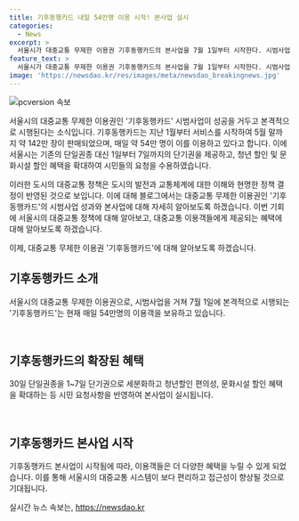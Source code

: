 ```yaml
---
title: 기후동행카드 내일 54만명 이용 시작! 본사업 실시
categories:
  - News
excerpt: >
  서울시가 대중교통 무제한 이용권 기후동행카드의 본사업을 7월 1일부터 시작한다. 시범사업 기간 내에 약 142만장이 판매되었으며, 하루 평균 54만명이 이용 중이다. 시는 단기권으로 세분화하고 청년할인, 문화시설 할인 혜택을 추가하여 본사업을 실시할 예정이다. 
feature_text: >
  서울시가 대중교통 무제한 이용권 기후동행카드의 본사업을 7월 1일부터 시작한다. 시범사업 기간 내에 약 142만장이 판매되었으며, 하루 평균 54만명이 이용 중이다. 시는 단기권으로 세분화하고 청년할인, 문화시설 할인 혜택을 추가하여 본사업을 실시할 예정이다. 
image: 'https://newsdao.kr/res/images/meta/newsdao_breakingnews.jpg'
---
```


<p><img src="https://newsdao.kr/res/images/meta/newsdao_breakingnews.jpg" alt="pcversion 속보" /></p>

<p>서울시의 대중교통 무제한 이용권인 '기후동행카드' 시범사업이 성공을 거두고 본격적으로 시행된다는 소식입니다. 기후동행카드는 지난 1월부터 서비스를 시작하여 5월 말까지 약 142만 장이 판매되었으며, 매일 약 54만 명이 이를 이용하고 있다고 합니다. 이에 서울시는 기존의 단일권종 대신 1일부터 7일까지의 단기권을 제공하고, 청년 할인 및 문화시설 할인 혜택을 확대하여 시민들의 요청을 수용하였습니다.</p>

<p>이러한 도시의 대중교통 정책은 도시의 발전과 교통체계에 대한 이해와 현명한 정책 결정이 반영된 것으로 보입니다. 이에 대해 블로그에서는 대중교통 무제한 이용권인 '기후동행카드'의 시범사업 성과와 본사업에 대해 자세히 알아보도록 하겠습니다. 이번 기회에 서울시의 대중교통 정책에 대해 알아보고, 대중교통 이용객들에게 제공되는 혜택에 대해 알아보도록 하겠습니다. </p>

<p>이제, 대중교통 무제한 이용권 '기후동행카드'에 대해 알아보도록 하겠습니다. </p>

<h2 data-ke-size="size26">기후동행카드 소개</h2>

<p>서울시의 대중교통 무제한 이용권으로, 시범사업을 거쳐 7월 1일에 본격적으로 시행되는 '기후동행카드'는 현재 매일 54만명의 이용객을 보유하고 있습니다.</p>

<p data-ke-size="size16">&nbsp;</p>

<h2 data-ke-size="size26">기후동행카드의 확장된 혜택</h2>

<p>30일 단일권종을 1~7일 단기권으로 세분화하고 청년할인 편의성, 문화시설 할인 혜택을 확대하는 등 시민 요청사항을 반영하여 본사업이 실시됩니다.</p>

<p data-ke-size="size16">&nbsp;</p>

<h2 data-ke-size="size26">기후동행카드 본사업 시작</h2>

<p>기후동행카드 본사업이 시작됨에 따라, 이용객들은 더 다양한 혜택을 누릴 수 있게 되었습니다. 이를 통해 서울시의 대중교통 시스템이 보다 편리하고 접근성이 향상될 것으로 기대됩니다.</p>
실시간 뉴스 속보는, <a href="https://newsdao.kr" rel="dofollow">https://newsdao.kr</a>


